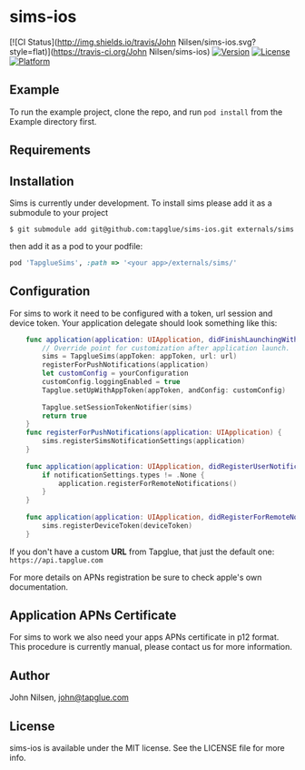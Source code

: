 # sims-ios

[![CI Status](http://img.shields.io/travis/John Nilsen/sims-ios.svg?style=flat)](https://travis-ci.org/John Nilsen/sims-ios)
[![Version](https://img.shields.io/cocoapods/v/sims-ios.svg?style=flat)](http://cocoapods.org/pods/sims-ios)
[![License](https://img.shields.io/cocoapods/l/sims-ios.svg?style=flat)](http://cocoapods.org/pods/sims-ios)
[![Platform](https://img.shields.io/cocoapods/p/sims-ios.svg?style=flat)](http://cocoapods.org/pods/sims-ios)

## Example

To run the example project, clone the repo, and run `pod install` from the Example directory first.

## Requirements

## Installation

Sims is currently under development. To install sims please add it as a submodule to your project

```
$ git submodule add git@github.com:tapglue/sims-ios.git externals/sims
```

then add it as a pod to your podfile:

```Ruby
pod 'TapglueSims', :path => '<your app>/externals/sims/'
```

## Configuration

For sims to work it need to be configured with a token, url session and device token. Your application delegate should look something like this:

```Swift
    func application(application: UIApplication, didFinishLaunchingWithOptions launchOptions: [NSObject: AnyObject]?) -> Bool {
        // Override point for customization after application launch.
        sims = TapglueSims(appToken: appToken, url: url)
        registerForPushNotifications(application)
        let customConfig = yourConfiguration
        customConfig.loggingEnabled = true
        Tapglue.setUpWithAppToken(appToken, andConfig: customConfig)
        
        Tapglue.setSessionTokenNotifier(sims)
        return true
    }
    func registerForPushNotifications(application: UIApplication) {
        sims.registerSimsNotificationSettings(application)
    }
    
    func application(application: UIApplication, didRegisterUserNotificationSettings notificationSettings: UIUserNotificationSettings) {
        if notificationSettings.types != .None {
            application.registerForRemoteNotifications()
        }
    }
    
    func application(application: UIApplication, didRegisterForRemoteNotificationsWithDeviceToken deviceToken: NSData) {
        sims.registerDeviceToken(deviceToken)
    }
```

If you don't have a custom **URL** from Tapglue, that just the default one: `https://api.tapglue.com`

For more details on APNs registration be sure to check apple's own documentation. 

## Application APNs Certificate

For sims to work we also need your apps APNs certificate in p12 format. This procedure is currently manual, please contact us for more information.

## Author

John Nilsen, john@tapglue.com

## License

sims-ios is available under the MIT license. See the LICENSE file for more info.

